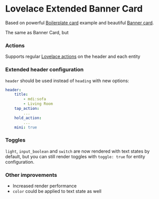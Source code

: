 # Lovelace Extended Banner Card

Based on powerful [Boilerplate card](https://github.com/custom-cards/boilerplate-card) example and beautiful [Banner card](https://github.com/nervetattoo/banner-card).

The same as Banner Card, but
### Actions
Supports regular [Lovelace actions](https://www.home-assistant.io/lovelace/actions/) on the header and each entity
### Extended header configuration
`header` should be used instead of `heading` with new options: 
```yaml
header:
    title:
        - mdi:sofa
        - Living Room
    tap_action:
        ...
    hold_action:
        ...
    mini: true
```
### Toggles
`light`, `input_boolean` and `switch` are now rendered with text states by default, but you can still render toggles with `toggle: true` for entity configuration.
### Other improvements
* Increased render performance
* `color` could be applied to text state as well
